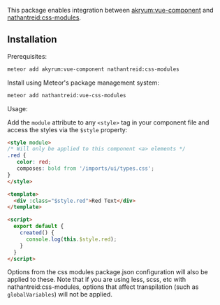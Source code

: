 This package enables integration between [akryum:vue-component](https://github.com/Akryum/vue-meteor) and [nathantreid:css-modules](https://github.com/nathantreid/meteor-css-modules).

## Installation

Prerequisites:

```bash
meteor add akyrum:vue-component nathantreid:css-modules
```

Install using Meteor's package management system:

```bash
meteor add nathantreid:vue-css-modules
```

Usage:

Add the `module` attribute to any `<style>` tag in your component file and access the styles via the `$style` property:
```html
<style module>
/* Will only be applied to this component <a> elements */
.red {
   color: red;
   composes: bold from '/imports/ui/types.css';
}
</style>

<template>
  <div :class="$style.red">Red Text</div>
</template>

<script>
  export default {
    created() {
      console.log(this.$style.red);
    }
  }
</script>
```

Options from the css modules package.json configuration will also be applied to these. Note that if you are using less, scss, etc with nathantreid:css-modules, options that affect transpilation (such as `globalVariables`) will not be applied.
